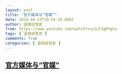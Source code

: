 ```yaml
---
layout: post
title: "官方媒体与“官媒”"
date: 2024-04-23T19:54:28.000Z
author: 温相说党史
from: https://www.youtube.com/watch?v=y1LF3gRYgCw
tags: [ 温相说党史 ]
comments: True
categories: [ 温相说党史 ]
---
```

<!--1713902068000-->
[官方媒体与“官媒”](https://www.youtube.com/watch?v=y1LF3gRYgCw)
------

<div>

</div>

